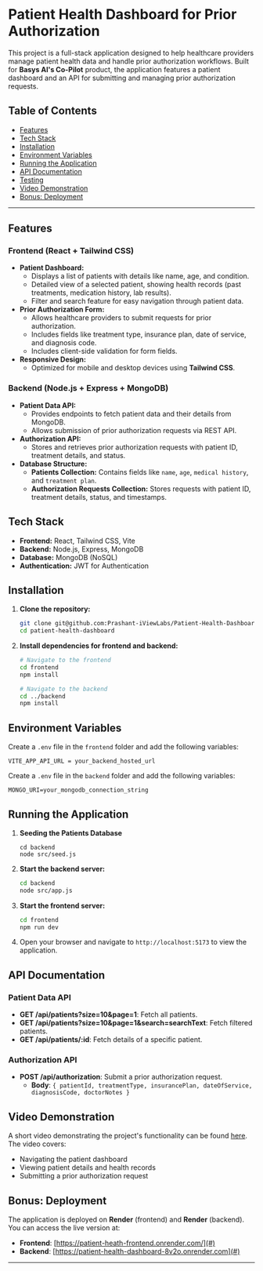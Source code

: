 
# Patient Health Dashboard for Prior Authorization

This project is a full-stack application designed to help healthcare providers manage patient health data and handle prior authorization workflows. Built for **Basys AI's Co-Pilot** product, the application features a patient dashboard and an API for submitting and managing prior authorization requests.

## Table of Contents

- [Features](#features)
- [Tech Stack](#tech-stack)
- [Installation](#installation)
- [Environment Variables](#environment-variables)
- [Running the Application](#running-the-application)
- [API Documentation](#api-documentation)
- [Testing](#testing)
- [Video Demonstration](#video-demonstration)
- [Bonus: Deployment](#bonus-deployment)

---

## Features

### Frontend (React + Tailwind CSS)

- **Patient Dashboard:**
  - Displays a list of patients with details like name, age, and condition.
  - Detailed view of a selected patient, showing health records (past treatments, medication history, lab results).
  - Filter and search feature for easy navigation through patient data.
- **Prior Authorization Form:**
  - Allows healthcare providers to submit requests for prior authorization.
  - Includes fields like treatment type, insurance plan, date of service, and diagnosis code.
  - Includes client-side validation for form fields.
- **Responsive Design:**
  - Optimized for mobile and desktop devices using **Tailwind CSS**.

### Backend (Node.js + Express + MongoDB)

- **Patient Data API:**
  - Provides endpoints to fetch patient data and their details from MongoDB.
  - Allows submission of prior authorization requests via REST API.
- **Authorization API:**
  - Stores and retrieves prior authorization requests with patient ID, treatment details, and status.
- **Database Structure:**
  - **Patients Collection:** Contains fields like `name`, `age`, `medical history`, and `treatment plan`.
  - **Authorization Requests Collection:** Stores requests with patient ID, treatment details, status, and timestamps.

## Tech Stack

- **Frontend:** React, Tailwind CSS, Vite
- **Backend:** Node.js, Express, MongoDB
- **Database:** MongoDB (NoSQL)
- **Authentication:** JWT for Authentication

## Installation

1. **Clone the repository:**

    ```bash
    git clone git@github.com:Prashant-iViewLabs/Patient-Health-Dashboard.git
    cd patient-health-dashboard
    ```

2. **Install dependencies for frontend and backend:**

    ```bash
    # Navigate to the frontend
    cd frontend
    npm install

    # Navigate to the backend
    cd ../backend
    npm install
    ```

## Environment Variables

Create a `.env` file in the `frontend` folder and add the following variables:

```env
VITE_APP_API_URL = your_backend_hosted_url
```

Create a `.env` file in the `backend` folder and add the following variables:

```env
MONGO_URI=your_mongodb_connection_string
```

## Running the Application

1. **Seeding the Patients Database**
    ```
    cd backend
    node src/seed.js
    ```
2. **Start the backend server:**

    ```bash
    cd backend
    node src/app.js
    ```

3. **Start the frontend server:**

    ```bash
    cd frontend
    npm run dev
    ```

3. Open your browser and navigate to `http://localhost:5173` to view the application.

## API Documentation

### Patient Data API

- **GET /api/patients?size=10&page=1**: Fetch all patients.
- **GET /api/patients?size=10&page=1&search=searchText**: Fetch filtered patients.
- **GET /api/patients/:id**: Fetch details of a specific patient.


### Authorization API

- **POST /api/authorization**: Submit a prior authorization request.
  - **Body**: `{ patientId, treatmentType, insurancePlan, dateOfService, diagnosisCode, doctorNotes }`

## Video Demonstration

A short video demonstrating the project's functionality can be found [here](#). The video covers:

- Navigating the patient dashboard
- Viewing patient details and health records
- Submitting a prior authorization request

## Bonus: Deployment

The application is deployed on **Render** (frontend) and **Render** (backend). You can access the live version at:

- **Frontend**: [https://patient-heath-frontend.onrender.com/](#)
- **Backend**: [https://patient-health-dashboard-8v2o.onrender.com](#)

---

